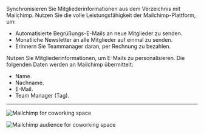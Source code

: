 Synchronisieren Sie Mitgliederinformationen aus dem Verzeichnis mit Mailchimp. Nutzen Sie die volle Leistungsfähigkeit der Mailchimp-Plattform, um:
- Automatisierte Begrüßungs-E-Mails an neue Mitglieder zu senden.
- Monatliche Newsletter an alle Mitglieder auf einmal zu senden.
- Erinnern Sie Teammanager daran, per Rechnung zu bezahlen.

Nutzen Sie Mitgliederinformationen, um E-Mails zu personalisieren. Die folgenden Daten werden an Mailchimp übermittelt: 
- Name.
- Nachname.
- E-Mail.
- Team Manager (Tag).

---

![Mailchimp for coworking space](https://s3.ap-northeast-2.amazonaws.com/marketing.feature.andcards.com/mailchimp-settings.png)

![Mailchimp audience for coworking space](https://s3.ap-northeast-2.amazonaws.com/marketing.feature.andcards.com/mailchimp-audience.png)
